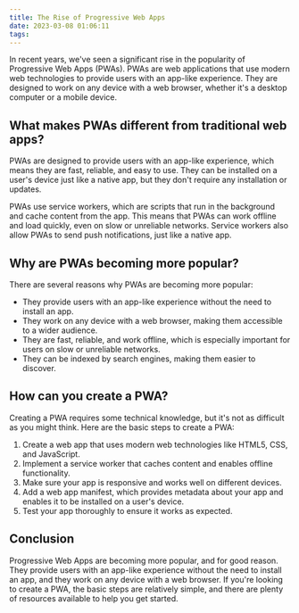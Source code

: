 ```yaml
---
title: The Rise of Progressive Web Apps
date: 2023-03-08 01:06:11
tags:
---
```


In recent years, we've seen a significant rise in the popularity of Progressive Web Apps (PWAs). PWAs are web applications that use modern web technologies to provide users with an app-like experience. They are designed to work on any device with a web browser, whether it's a desktop computer or a mobile device.

## What makes PWAs different from traditional web apps?

PWAs are designed to provide users with an app-like experience, which means they are fast, reliable, and easy to use. They can be installed on a user's device just like a native app, but they don't require any installation or updates.

PWAs use service workers, which are scripts that run in the background and cache content from the app. This means that PWAs can work offline and load quickly, even on slow or unreliable networks. Service workers also allow PWAs to send push notifications, just like a native app.

## Why are PWAs becoming more popular?

There are several reasons why PWAs are becoming more popular:

- They provide users with an app-like experience without the need to install an app.
- They work on any device with a web browser, making them accessible to a wider audience.
- They are fast, reliable, and work offline, which is especially important for users on slow or unreliable networks.
- They can be indexed by search engines, making them easier to discover.

## How can you create a PWA?

Creating a PWA requires some technical knowledge, but it's not as difficult as you might think. Here are the basic steps to create a PWA:

1. Create a web app that uses modern web technologies like HTML5, CSS, and JavaScript.
2. Implement a service worker that caches content and enables offline functionality.
3. Make sure your app is responsive and works well on different devices.
4. Add a web app manifest, which provides metadata about your app and enables it to be installed on a user's device.
5. Test your app thoroughly to ensure it works as expected.

## Conclusion

Progressive Web Apps are becoming more popular, and for good reason. They provide users with an app-like experience without the need to install an app, and they work on any device with a web browser. If you're looking to create a PWA, the basic steps are relatively simple, and there are plenty of resources available to help you get started.




